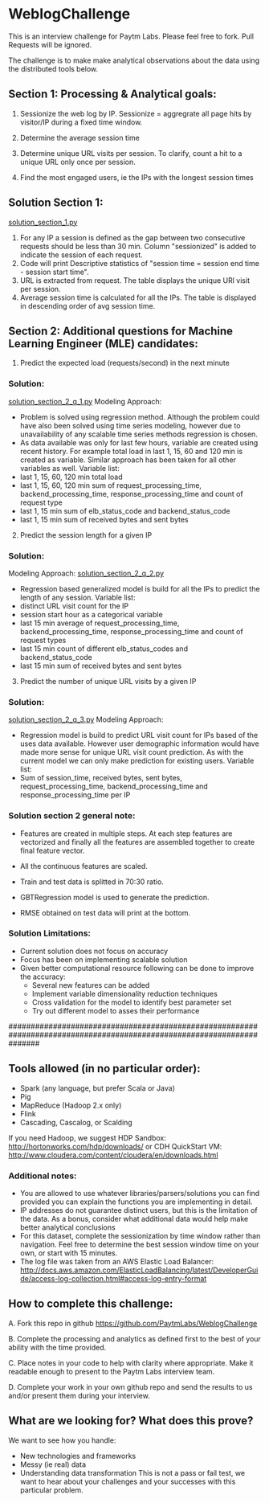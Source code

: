 # WeblogChallenge
This is an interview challenge for Paytm Labs. Please feel free to fork. Pull Requests will be ignored.

The challenge is to make make analytical observations about the data using the distributed tools below.

## Section 1:  Processing & Analytical goals:

1. Sessionize the web log by IP. Sessionize = aggregrate all page hits by visitor/IP during a fixed time window.

2. Determine the average session time

3. Determine unique URL visits per session. To clarify, count a hit to a unique URL only once per session.

4. Find the most engaged users, ie the IPs with the longest session times

## Solution Section 1:
[solution_section_1.py](https://github.com/raviy8408/WeblogChallenge/blob/master/solution_section_1.py)

1. For any IP a session is defined as the gap between two consecutive requests should be less than 30 min. Column
"sessionized" is added to indicate the session of each request.
2. Code will print Descriptive statistics of "session time = session end time - session start time".
3. URL is extracted from request. The table displays the unique URl visit per session.
4. Average session time is calculated for all the IPs. The table is displayed in descending order of avg session time.

## Section 2: Additional questions for Machine Learning Engineer (MLE) candidates:

1. Predict the expected load (requests/second) in the next minute

### Solution:
[solution_section_2_q_1.py](https://github.com/raviy8408/WeblogChallenge/blob/master/solution_section_2_q_1.py)
Modeling Approach:
- Problem is solved using regression method. Although the problem could have also been solved using time series modeling,
however due to unavailability of any scalable time series methods regression is chosen.
- As data available was only for last few hours, variable are created using recent history. For
example total load in last 1, 15, 60 and 120 min is created as variable. Similar approach has been taken for all other
variables as well.
Variable list:
- last 1, 15, 60, 120 min total load
- last 1, 15, 60, 120 min sum of request_processing_time, backend_processing_time, response_processing_time and count of request type
- last 1, 15 min sum of elb_status_code and backend_status_code
- last 1, 15 min sum of received bytes and sent bytes

2. Predict the session length for a given IP

### Solution:
Modeling Approach: [solution_section_2_q_2.py](https://github.com/raviy8408/WeblogChallenge/blob/master/solution_section_2_q_2.py)
- Regression based generalized model is build for all the IPs to predict the length of any session.
Variable list:
- distinct URL visit count for the IP
- session start hour as a categorical variable
- last 15 min average of request_processing_time, backend_processing_time, response_processing_time and count of request types
- last 15 min count of different elb_status_codes and backend_status_code
- last 15 min sum of received bytes and sent bytes

3. Predict the number of unique URL visits by a given IP

### Solution:
[solution_section_2_q_3.py](https://github.com/raviy8408/WeblogChallenge/blob/master/solution_section_2_q_3.py)
Modeling Approach:
- Regression model is build to predict URL visit count for IPs based of the uses data available. However user
demographic information would have made more sense for unique URL visit count prediction. As with the current model we
can only make prediction for existing users.
Variable list:
- Sum of session_time, received bytes, sent bytes, request_processing_time, backend_processing_time and response_processing_time per IP

### Solution section 2 general note:

- Features are created in multiple steps. At each step features are vectorized and finally all the features are assembled
together to create final feature vector.

- All the continuous features are scaled.

- Train and test data is splitted in 70:30 ratio.

- GBTRegression model is used to generate the prediction.

- RMSE obtained on test data will print at the bottom.

### Solution Limitations:
- Current solution does not focus on accuracy
- Focus has been on implementing scalable solution
- Given better computational resource following can be done to improve the accuracy:
    - Several new features can be added
    - Implement variable dimensionality reduction techniques
    - Cross validation for the model to identify best parameter set
    - Try out different model to asses their performance


#######################################################################################################################


## Tools allowed (in no particular order):
- Spark (any language, but prefer Scala or Java)
- Pig
- MapReduce (Hadoop 2.x only)
- Flink
- Cascading, Cascalog, or Scalding

If you need Hadoop, we suggest 
HDP Sandbox:
http://hortonworks.com/hdp/downloads/
or 
CDH QuickStart VM:
http://www.cloudera.com/content/cloudera/en/downloads.html


### Additional notes:
- You are allowed to use whatever libraries/parsers/solutions you can find provided you can explain the functions you are implementing in detail.
- IP addresses do not guarantee distinct users, but this is the limitation of the data. As a bonus, consider what additional data would help make better analytical conclusions
- For this dataset, complete the sessionization by time window rather than navigation. Feel free to determine the best session window time on your own, or start with 15 minutes.
- The log file was taken from an AWS Elastic Load Balancer:
http://docs.aws.amazon.com/ElasticLoadBalancing/latest/DeveloperGuide/access-log-collection.html#access-log-entry-format



## How to complete this challenge:

A. Fork this repo in github
    https://github.com/PaytmLabs/WeblogChallenge

B. Complete the processing and analytics as defined first to the best of your ability with the time provided.

C. Place notes in your code to help with clarity where appropriate. Make it readable enough to present to the Paytm Labs interview team.

D. Complete your work in your own github repo and send the results to us and/or present them during your interview.

## What are we looking for? What does this prove?

We want to see how you handle:
- New technologies and frameworks
- Messy (ie real) data
- Understanding data transformation
This is not a pass or fail test, we want to hear about your challenges and your successes with this particular problem.
